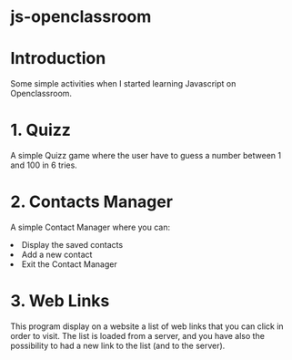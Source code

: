 # js-openclassroom

<h1>Introduction</h1>

Some simple activities when I started learning Javascript on Openclassroom.

<h1>1. Quizz </h1>
<p>A simple Quizz game where the user have to guess a number between 1 and 100 in 6 tries.</p>
  
<h1>2. Contacts Manager</h1>
<p> A simple Contact Manager where you can:
  <li>Display the saved contacts</li>
  <li>Add a new contact</li>
  <li>Exit the Contact Manager</li>
</p>

<h1>3. Web Links</h1>
<p> This program display on a website a list of web links that you can click in order to visit.
  The list is loaded from a server, and you have also the possibility to had a new link to the list (and to the server).</p>
